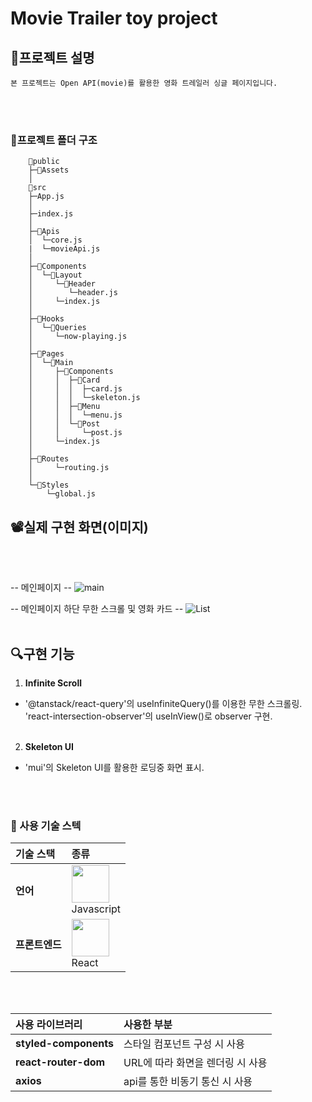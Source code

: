 # Movie Trailer toy project

## 📝프로젝트 설명

    본 프로젝트는 Open API(movie)를 활용한 영화 트레일러 싱글 페이지입니다.
<br></br>


### 📁프로젝트 폴더 구조

```
    📂public
    ├─📂Assets
    │
    📂src
    ├─App.js
    │
    ├─index.js
    │
    ├─📂Apis
    │  └─core.js
    |  └─movieApi.js
    │
    ├─📂Components
    │  └─📂Layout
    │     └─📂Header
    │        └─header.js
    │     └─index.js
    │
    ├─📂Hooks
    │  └─📂Queries
    │     └─now-playing.js
    │
    ├─📂Pages
    │  └─📂Main
    │     ├─📂Components
    │     │  ├─📂Card
    │     │  │  ├─card.js
    │     │  │  └─skeleton.js
    │     │  ├─📂Menu
    │     │  │  └─menu.js
    │     │  └─📂Post
    │     │     └─post.js
    │     └─index.js
    │
    ├─📂Routes
    │     └─routing.js
    │
    └─📂Styles
        └─global.js

```

## 📽실제 구현 화면(이미지)
<br></br>

-- 메인페이지 --
![main](https://user-images.githubusercontent.com/113501460/230551548-16b9c562-ae27-42ca-89fc-165895eaca19.PNG)

-- 메인페이지 하단 무한 스크롤 및 영화 카드 --
![List](https://user-images.githubusercontent.com/113501460/230551828-80e5b6a5-bebb-4562-bd3b-38b480a949f0.PNG)
<br></br>

## 🔍구현 기능

1.  **Infinite Scroll**

- '@tanstack/react-query'의 useInfiniteQuery()를 이용한 무한 스크롤링. 'react-intersection-observer'의 useInView()로 observer 구현.
  <br></br>


2.  **Skeleton UI**

- 'mui'의 Skeleton UI를 활용한 로딩중 화면 표시.

    <br></br>



### 🔧 사용 기술 스텍

| 기술 스택      | 종류                                                                                                                                             |
| :------------- | :----------------------------------------------------------------------------------------------------------------------------------------------- |
| **언어**       | <img  width="60" src="https://user-images.githubusercontent.com/112946860/225957694-7e3b3669-9216-4271-a7c8-555c8976368b.png" /><br />Javascript |
| **프론트엔드** | <img width="60" src="https://user-images.githubusercontent.com/112946860/225957071-10a74540-d7b5-457c-821e-91547e62a429.png" /><br />React       |

<br></br>

| 사용 라이브러리       | 사용한 부분                      |
| :-------------------- | :------------------------------- |
| **styled-components** | 스타일 컴포넌트 구성 시 사용     |
| **react-router-dom**  | URL에 따라 화면을 렌더링 시 사용 |
| **axios**             | api를 통한 비동기 통신 시 사용   |

<br></br>
